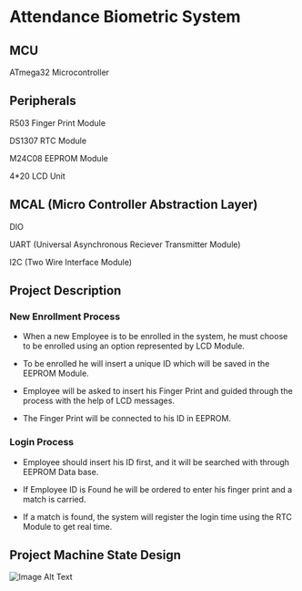 # Attendance Biometric System 

## MCU

ATmega32 Microcontroller 

## Peripherals

R503 Finger Print Module

DS1307 RTC Module 

M24C08 EEPROM Module 

4*20 LCD Unit 

## MCAL (Micro Controller Abstraction Layer) 

DIO 

UART (Universal Asynchronous Reciever Transmitter Module) 

I2C (Two Wire Interface Module) 

## Project Description 
### New Enrollment Process 
- When a new Employee is to be enrolled in the system, he must choose to be enrolled using an option represented by LCD Module.

- To be enrolled he will insert  a unique ID which will be saved in the EEPROM Module. 

- Employee will be asked to insert his Finger Print and guided through the process with the help of LCD messages.

- The Finger Print will be connected to his ID in EEPROM.

### Login Process 
- Employee should insert his ID first, and it will be searched with through EEPROM Data base.
 
- If Employee ID is Found he will be ordered to enter his finger print and a match is carried.
 
- If a match is found, the system will register the login time using the RTC Module to get real time.
 
## Project Machine State Design
![Image Alt Text](D:\Study\Embedded\NTI\My-Github\AttendanceBiometricSystem\AttendanceBiometricSystem\IMAGESFingerPrintAttendanceSystemStateMachine\png)

